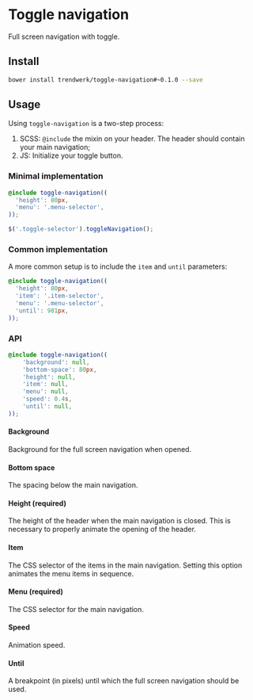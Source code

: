 # Toggle navigation
Full screen navigation with toggle.

## Install
```sh
bower install trendwerk/toggle-navigation#~0.1.0 --save
```

## Usage
Using `toggle-navigation` is a two-step process:

1. SCSS: `@include` the mixin on your header. The header should contain your main navigation;
2. JS: Initialize your toggle button.

### Minimal implementation

```scss
@include toggle-navigation((
  'height': 80px,
  'menu': '.menu-selector',
));
```

```js
$('.toggle-selector').toggleNavigation();
```

### Common implementation
A more common setup is to include the `item` and `until` parameters:

```scss
@include toggle-navigation((
  'height': 80px,
  'item': '.item-selector',
  'menu': '.menu-selector',
  'until': 981px,
));
```

### API
```scss
@include toggle-navigation((
    'background': null,
    'bottom-space': 80px,
    'height': null,
    'item': null,
    'menu': null,
    'speed': 0.4s,
    'until': null,
));
```

#### Background
Background for the full screen navigation when opened.

#### Bottom space
The spacing below the main navigation.

#### Height (required)
The height of the header when the main navigation is closed. This is necessary to properly animate the opening of the header.

#### Item
The CSS selector of the items in the main navigation. Setting this option animates the menu items in sequence.

#### Menu (required)
The CSS selector for the main navigation.

#### Speed
Animation speed.

#### Until
A breakpoint (in pixels) until which the full screen navigation should be used.
